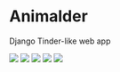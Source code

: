 # Animalder
Django Tinder-like web app

![](https://i.imgur.com/4MnQ9HF.png)
![](https://i.imgur.com/P17JBDJ.png)
![](https://i.imgur.com/HKcqtjR.png)
![](https://i.imgur.com/Q22yTzs.png)
![](https://i.imgur.com/dxjMRe9.png)
